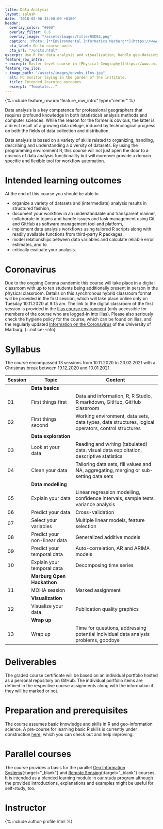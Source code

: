 ```yaml
---
title: Data Analysis
layout: splash
date: '2018-02-06 13:00:00 +0100'
header:
  overlay_color: "#000"
  overlay_filter: 0.6
  overlay_image: "/assets/images/title/RSDB4.png"
  caption: 'Photo: [**Environmental Informatics Marburg**](https://www.flickr.com/environmentalinformatics-marburg/)'
  cta_label: Go to course units
  cta_url: "/units.html"
excerpt: Use R for data analysis and visualization, handle geo-datasets, train models and estimate errors, and use GitHub for comprehensive documentation and task management.
feature_row_intro:
- excerpt: Master level course in [Physical Geography](https://www.uni-marburg.de/de/fb19/studium/studiengaenge/m-sc-physische-geographie/herzlich-willkommen-beim-master-physische-geographie){:target="_blank"} at Marburg University
feature_row_ilos:
- image_path: "/assets/images/envobs_ilos.jpg"
  alt: PC monitor laying in the garden of the institute.
  title: Intended learning outcomes
  excerpt: "Template..."
---
```


{% include feature_row id="feature_row_intro" type="center" %}

Data analysis is a key competence for professional geographers that requires profound knowledge in both (statistical) analysis methods and computer sciences. While the reason for the former is obvious, the latter is a direct result of a growing data deluge, induced by technological progress on both the fields of data collection and distribution. 

Data analysis is based on a variety of skills related to organizing, handling, describing and understanding a diversity of datasets. 
By using the programming environment R, this course will not just open the door to a cosmos of data analysis functionality but will moreover provide a domain specific and flexible tool for workflow automation.

# Intended learning outcomes
At the end of this course you should be able to
  
* organize a variety of datasets and (intermediate) analysis results in structured fashion,
* document your workflow in an understandable and transparent manner, collaborate in teams and handle issues and task management using Git and GitHub as software management tool and platform,
* implement data analysis workflows using tailored R scripts along with readily available functions from third-party R packages,
* model relationships between data variables and calculate reliable error estimates, and to
* critically evaluate your analysis.



# Coronavirus

Due to the ongoing Corona pandemic this course will take place in a digital classroom with up to ten students being additionally present in person in the physical classroom.
Details on this synchronous hybrid classroom format will be provided in the first session, which will take place online only on Tuesday 10.11.2020 at 9:15 am.
The link to the digital classroom of the first session is provided in the [Ilias course environment](https://ilias.uni-marburg.de/goto.php?target=crs_2111013&client_id=UNIMR) (only accessible for members of the course who are logged-in into Ilias). 
Please also seriously check the hygiene policy for the course, which can be found on Ilias, and the regularly updated [Information on the Coronavirus](https://www.uni-marburg.de/de/universitaet/administration/sicherheit/coronavirus) of the University of Marburg.
{: .notice--info}



# Syllabus

The course encompassed 13 sessions from 10.11.2020 to 23.02.2021 with a Christmas break between 19.12.2020 and 10.01.2021.

| Session | Topic | Content |
|-------|--------|---------|
|| **Data basics** ||
| 01 | First things first           | Data and information, R, R Studio, R markdown, GitHub, GitHub classroom |
| 02 | First things second          | Working environment, data sets, data types, data structures, logical operators, control structures |
|| **Data exploration** ||
| 03 | Look at your data            | Reading and writing (tabulated) data, visual data exploitation, descriptive statistics |
| 04 | Clean your data              | Tailoring data sets, fill values and NA, aggregating, merging or sub-setting data sets |
|| **Data modelling** ||
| 05 | Explain your data            | Linear regression modelling, confidence intervals, sample tests, variance analysis |
| 06 | Predict your data            | Cross-validation |
| 07 | Select your variables        | Multiple linear models, feature selection |
| 08 | Predict your non-linear data | Generalized additive models |
| 09 | Predict your temporal data   | Auto-correlation, AR and ARIMA models |
| 10 | Explain your temporal data   | Decomposing time series |
|| **Marburg Open Hackathon** ||
| 11 | MOHA session                 | Marked assignment |
|| **Visualization** ||
| 12 | Visualize your data          | Publication quality graphics |
|| **Wrap up** ||
| 13 | Wrap up                      | Time for questions, addressing potential individual data analysis problems, goodbye |


# Deliverables

The graded course certificate will be based on an individual portfolio hosted as a personal repository on GitHub. The individual portfolio items are defined in the respective course assignments along with the information if they will be marked or not.


# Preparation and prerequisites

The course assumes basic knowledge and skills in R and geo-information science.
A pre-course for learning basic R skills is currently under construction [here](https://geomoer.github.io//moer-base-r/), which you can check out and help improving.



# Parallel courses

The course provides a basis for the parallel [Geo Information Systems](https://ilias.uni-marburg.de/data/UNIMR/lm_data/lm_2092236/index.html){:target="_blank"} and [Remote Sensing](https://ilias.uni-marburg.de/data/UNIMR/lm_data/lm_2285471/index.html){:target="_blank"} courses. It is intended as a blended learning module in our study program although the provided introductions, explanations and examples might be useful for self-study, too.



# Instructor
{% include author-profile.html %}
